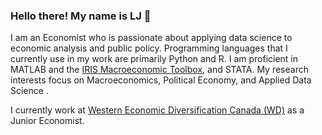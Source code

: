 ### Hello there! My name is LJ 👋

I am an Economist who is passionate about applying data science to economic analysis and public policy. Programming languages that I currently use in my work are primarily Python and R. I am proficient in MATLAB and the [IRIS Macroeconomic Toolbox](https://iris.igpmn.org/), and STATA. My research interests focus on Macroeconomics, Political Economy, and Applied Data Science .

I currently work at [Western Economic Diversification Canada (WD)](https://www.wd-deo.gc.ca/eng/home.asp) as a Junior Economist. 

<!--
**lj-valencia/lj-valencia** is a ✨ _special_ ✨ repository because its `README.md` (this file) appears on your GitHub profile.

Here are some ideas to get you started:

- 🔭 I’m currently working on ...
- 🌱 I’m currently learning ...
- 👯 I’m looking to collaborate on ...
- 🤔 I’m looking for help with ...
- 💬 Ask me about ...
- 📫 How to reach me: ...
- 😄 Pronouns: ...
- ⚡ Fun fact: ...
-->
